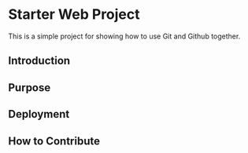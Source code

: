 # Starter Web Project

This is a simple project for showing how to use Git and Github together.
## Introduction

## Purpose

## Deployment

## How to Contribute